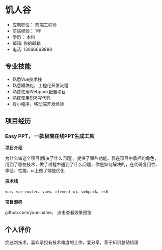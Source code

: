 # 饥人谷
- 应聘职位： 前端工程师
- 前端经验： 1年
- 学历： 本科
-  邮箱:  你的邮箱
- 电话: 13066668888

## 专业技能
- 熟悉Vue技术栈
- 熟悉模块化、工程化开发流程
- 熟练使用Webpack配置项目
- 熟练使用ES6写代码
- 有小程序、移动端开发经验

## 项目经历
### Easy PPT， 一款极简在线PPT生成工具
**项目介绍**

为什么做这个项目(解决了什么问题)，提供了哪些功能。我在项目中承担的角色，用到了哪些技术，做了过程中遇到了什么问题，你是如何解决的，在代码复用性、体验、性能、ui上做了哪些优化

**技术栈**

`vue`、`vue-router`、`vuex`、`element-ui`、`webpack`、`es6`

**项目源码**

github.com/your-name， 点击查看效果预览


## 个人评价
痴迷新技术，喜欢承担有技术难度的工作，爱分享，善于知识总结梳理

